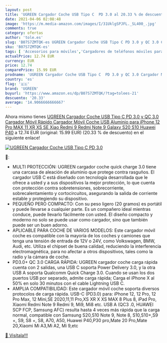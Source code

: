 ```yaml
---
layout: post
title: 'UGREEN Cargador Coche USB Tipo C  PD 3.0 al 20.33 % de descuento'
date: 2021-04-06 02:08:48
image: 'https://m.media-amazon.com/images/I/31UklgSPJFL._SL400_.jpg'
comments: true
category: ofertas
author: 'tole.es'
slug: 'B07S7ZMTQK-es UGREEN Cargador Coche USB Tipo C PD 3.0 y QC 3.0 Cargador...'
sku: 'B07S7ZMTQK-es'
tags: [ 'Accesorios para móviles','Cargadores de teléfonos móviles para coches','Cargadores para móviles','Comunicación móvil y accesorios','Electrónica','iphone','ugreen', ]
actualPrice: 12.74 EUR
currency: EUR
price: 12.74
comparePrice: 15.99 EUR
prodname: 'UGREEN Cargador Coche USB Tipo C  PD 3.0 y QC 3.0 Cargador Móvil Rápido  Cargador Móvil Coche USB Aluminio para iPhone 12 Pro MAX 11 XR XS SE  Xiao Redmi 9 Redmi Note 9 Galaxy S20 S10  Huawei P40'
country: 'es'
flag: '🇪🇸'
brand: 'UGREEN'
buyurl: 'https://www.amazon.es/dp/B07S7ZMTQK/?tag=tolees-21'
descuento: '20.33'
average: '14.9066666666667'
---
```


Ahora mismo tienes [UGREEN Cargador Coche USB Tipo C  PD 3.0 y QC 3.0 Cargador Móvil Rápido  Cargador Móvil Coche USB Aluminio para iPhone 12 Pro MAX 11 XR XS SE  Xiao Redmi 9 Redmi Note 9 Galaxy S20 S10  Huawei P40](https://www.amazon.es/dp/B07S7ZMTQK/?tag=tolees-21) a 12.74 EUR (original: 15.99 EUR) (20.33 %  de descuento) en el siguiente enlace!

[![UGREEN Cargador Coche USB Tipo C  PD 3.0](https://m.media-amazon.com/images/I/31UklgSPJFL._SL400_.jpg)](https://www.amazon.es/dp/B07S7ZMTQK/?tag=tolees-21)

🔎:

- MULTI PROTECCIÓN: UGREEN cargador coche quick charge 3.0 tiene una carcasa de aleación de aluminio que protege contra rasguños. El cargador USB C está diseñado con tecnología desarrollada que le ofrece a usted y a sus dispositivos la mejor protección, lo que cuenta con protección contra sobretensiones, sobrecorriente, sobrecalentamiento y cortocircuitos, asegurando la salida de corriente estable y protegiendo su dispositivo.
- PEQUEÑO PERO COMPACTO: Con su peso ligero (20 gramos) es portátil y puede llevarse a cualquier parte. Es un compañero ideal mientras conduce, puede llevarlo fácilmente con usted. El diseño compacto y moderno no solo se puede usar como cargador, sino que también puede ser un buen adorno.
- APLICABLE PARA COCHE DE VARIOS MODELOS: Este cargador móvil coche es compatible con la mayoría de los coches y camiones que tenga una tensión de entrada de 12V o 24V, como Volkswagen, BMW, Audi, etc. Utiliza el chipset de buena calidad, reduciendo la interferencia electromagnética, para no afectar a otros dispositivos, tales como la radio y la cámara de coche.
- PD3.0+ QC 3.0 CARGA RÁPIDA: UGREEN cargador coche carga rápida cuenta con 2 salidas, una USB C soporta Power Delivery 3.0, y la otra USB A soporta Qualcomm Quick Charge 3.0. Cuando se usan los dos puertos USB por separado, admite carga rápida; Carga el iPhone X al 50% en solo 30 minutos con el cable Lightning USB C.
- AMPLIA COMPATIBILIDAD: Este cargador móvil coche soporta diversos protocolos de carga rápida. USB-C (PD3.0) para: iPhone 12, 12 Pro, 12 Pro Max, 12 Mini,SE 2020,11,11 Pro,XS XR X XS MAX 8 Plus 8, iPad Pro, Xiaomi Redmi Note 9 Redmi 9, Mi9, Mi8 etc. USB A (QC3 .0, HUAWEI SCP FCP, Samsung AFC) resulta hasta 4 veces más rápida que la carga normal, compatible con Samsung S20,S10 Note 9, Note 8, S10,S10+,S9 +, S9, S8 +, S8, A70, A50, Huawei P40,P30 pro,Mate 20 Pro,Mate 20,Xiaomi Mi A3,Mi A2, Mi 9,etc

[🛒 Visítala!!!](https://www.amazon.es/dp/B07S7ZMTQK/?tag=tolees-21)
